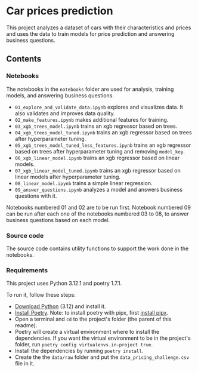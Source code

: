 # Car prices prediction

This project analyzes a dataset of cars with their characteristics and prices and uses the data to train models for price prediction and answering business questions.

## Contents
### Notebooks
The notebooks in the `notebooks` folder are used for analysis, training models, and answering business questions.

- `01_explore_and_validate_data.ipynb` explores and visualizes data. It also validates and improves data quality.
- `02_make_features.ipynb` makes additional features for training.
- `03_xgb_trees_model.ipynb` trains an xgb regressor based on trees.
- `04_xgb_trees_model_tuned.ipynb` trains an xgb regressor based on trees after hyperparameter tuning.
- `05_xgb_trees_model_tuned_less_features.ipynb` trains an xgb regressor based on trees after hyperparameter tuning and removing `model_key`.
- `06_xgb_linear_model.ipynb` trains an xgb regressor based on linear models.
- `07_xgb_linear_model_tuned.ipynb` trains an xgb regressor based on linear models after hyperparameter tuning.
- `08_linear_model.ipynb` trains a simple linear regression.
- `09_answer_questions.ipynb` analyzes a model and answers business questions with it.

Notebooks numbered 01 and 02 are to be run first. Notebook numbered 09 can be run after each one of the notebooks numbered 03 to 08, to answer business questions based on each model.

### Source code
The source code contains utility functions to support the work done in the notebooks.

### Requirements
This project uses Python 3.12.1 and poetry 1.7.1.

To run it, follow these steps:
- [Download Python](https://www.python.org/downloads/) (3.12) and install it.
- [Install Poetry](https://python-poetry.org/docs/#installing-with-pipx). Note: to install poetry with pipx, first [install pipx](https://pipx.pypa.io/latest/installation/). 
- Open a terminal and `cd` to the project's folder (the parent of this readme).
- Poetry will create a virtual environment where to install the dependencies. If you want the virtual environment to be in the project's folder, run `poetry config virtualenvs.in-project true`.
- Install the dependencies by running `poetry install`.
- Create the the `data/raw` folder and put the `data_pricing_challenge.csv` file in it.
